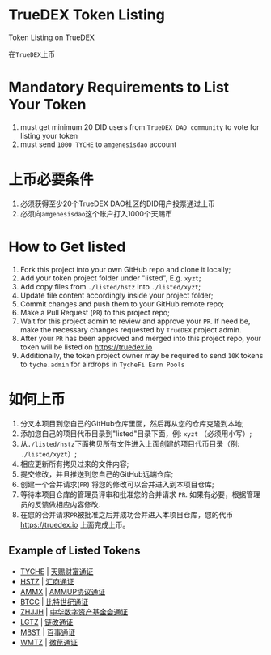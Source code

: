 # TrueDEX Token Listing
Token Listing on TrueDEX

在`TrueDEX`上币

# Mandatory Requirements to List Your Token
1. must get minimum 20 DID users from `TrueDEX DAO community` to vote for listing your token
2. must send `1000 TYCHE` to `amgenesisdao` account

# 上币必要条件
1. 必须获得至少20个TrueDEX DAO社区的DID用户投票通过上币
1. 必须向`amgenesisdao`这个账户打入1000个天赐币

# How to Get listed
1. Fork this project into your own GitHub repo and clone it locally;
2. Add your token project folder under "listed", E.g. `xyzt`;
3. Add copy files from `./listed/hstz` into `./listed/xyzt`;
4. Update file content accordingly inside your project folder;
5. Commit changes and push them to your GitHub remote repo;
6. Make a Pull Request (`PR`) to this project repo;
7. Wait for this project admin to review and approve your `PR`. If need be, make the necessary changes requested by `TrueDEX` project admin.
8. After your `PR` has been approved and merged into this project repo, your token will be listed on https://truedex.io
9. Additionally, the token project owner may be required to send `10K` tokens to `tyche.admin` for airdrops in `TycheFi Earn Pools`

# 如何上币
1. 分叉本项目到您自己的GitHub仓库里面，然后再从您的仓库克隆到本地;
2. 添加您自己的项目代币目录到"listed"目录下面，例: `xyzt` （必须用小写）;
3. 从`./listed/hstz`下面拷贝所有文件进入上面创建的项目代币目录（例: `./listed/xyzt`）;
4. 相应更新所有拷贝过来的文件内容;
5. 提交修改，并且推送到您自己的GitHub远端仓库;
6. 创建一个合并请求(`PR`) 将您的修改可以合并进入到本项目仓库;
7. 等待本项目仓库的管理员评审和批准您的合并请求 `PR`. 如果有必要，根据管理员的反馈做相应内容修改.
8. 在您的合并请求`PR`被批准之后并成功合并进入本项目仓库，您的代币 https://truedex.io 上面完成上币。


## Example of Listed Tokens
* [TYCHE](listed/TYCHE/token.info.md) | [天赐财富通证](listed/tyche/token.info.zh.md)
* [HSTZ](listed/hstz/token.info.md) | [汇商通证](listed/hstz/token.info.zh.md)
* [AMMX](listed/ammx/token.info.md) | [AMMUP协议通证](listed/ammx/token.info.zh.md)
* [BTCC](listed/btcc/token.info.md) | [比特世纪通证](listed/btcc/token.info.zh.md)
* [ZHJJH](listed/zhjjh/token.info.md) | [中华数字资产基金会通证](listed/zhjjh/token.info.zh.md)
* [LGTZ](listed/lgtz/token.info.md) | [链改通证](listed/lgtz/token.info.zh.md)
* [MBST](listed/mbst/token.info.md) | [百事通证](listed/mbst/token.info.zh.md)
* [WMTZ](listed/wmtz/token.info.md) | [微苠通证](listed/wmtz/token.info.zh.md)
